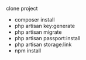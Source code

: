clone project
- composer install
- php artisan key:generate
- php artisan migrate
- php artisan passport:install
- php artisan storage:link
- npm install

